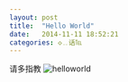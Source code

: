 ```yaml
---
layout: post
title:  "Hello World"
date:   2014-11-11 18:52:21
categories: ◇﹎话℡
---
```

请多指教
![helloworld](blog/img/helloworld.jpg)
